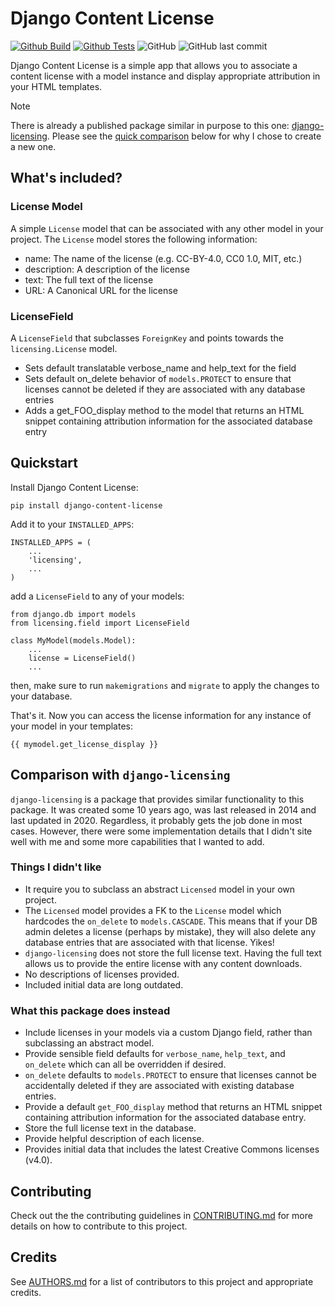 # Django Content License

[![Github Build](https://github.com/Geoluminate/django-content-license/actions/workflows/build.yml/badge.svg)](https://github.com/Geoluminate/django-content-license/actions/workflows/build.yml)
[![Github Tests](https://github.com/Geoluminate/django-content-license/actions/workflows/tests.yml/badge.svg)](https://github.com/Geoluminate/django-content-license/actions/workflows/tests.yml)
![GitHub](https://img.shields.io/github/license/Geoluminate/django-content-license)
![GitHub last commit](https://img.shields.io/github/last-commit/Geoluminate/django-content-license)
<!-- ![PyPI](https://img.shields.io/pypi/v/django-content-license) -->

Django Content License is a simple app that allows you to associate a content license with a model instance and display appropriate attribution in your HTML templates.

> [!NOTE]
> There is already a published package similar in purpose to this one: [django-licensing](https://pypi.org/project/django-licensing/). Please see the [quick comparison](#comparison-with-django-licensing) below for why I chose to create a new one.

## What's included?

### License Model

A simple `License` model that can be associated with any other model in your project. The `License` model stores the following information:

* name: The name of the license (e.g. CC-BY-4.0, CC0 1.0, MIT, etc.)
* description: A description of the license
* text: The full text of the license
* URL: A Canonical URL for the license

### LicenseField

A `LicenseField` that subclasses `ForeignKey` and points towards the `licensing.License` model.

* Sets default translatable verbose_name and help_text for the field
* Sets default on_delete behavior of `models.PROTECT` to ensure that licenses cannot be deleted if they are associated with any database entries
* Adds a get_FOO_display method to the model that returns an HTML snippet containing attribution information for the associated database entry


## Quickstart

Install Django Content License:

    pip install django-content-license

Add it to your `INSTALLED_APPS`:

    INSTALLED_APPS = (
        ...
        'licensing',
        ...
    )

add a `LicenseField` to any of your models:

    from django.db import models
    from licensing.field import LicenseField

    class MyModel(models.Model):
        ...
        license = LicenseField()
        ...

then, make sure to run `makemigrations` and `migrate` to apply the changes to your database.

That's it. Now you can access the license information for any instance of your model in your templates:

    {{ mymodel.get_license_display }}


## Comparison with `django-licensing`

`django-licensing` is a package that provides similar functionality to this package. It was created some 10 years ago, was last released in 2014 and last updated in 2020. Regardless, it probably gets the job done in most cases. However, there were some implementation details that I didn't site well with me and some more capabilities that I wanted to add.

### Things I didn't like

* It require you to subclass an abstract `Licensed` model in your own project.
* The `Licensed` model provides a FK to the `License` model which hardcodes the `on_delete` to `models.CASCADE`. This means that if your DB admin deletes a license (perhaps by mistake), they will also delete any database entries that are associated with that license. Yikes!
* `django-licensing` does not store the full license text. Having the full text allows us to provide the entire license with any content downloads.
* No descriptions of licenses provided.
* Included initial data are long outdated.

### What this package does instead

* Include licenses in your models via a custom Django field, rather than subclassing an abstract model.
* Provide sensible field defaults for `verbose_name`, `help_text`, and `on_delete` which can all be overridden if desired.
* `on_delete` defaults to `models.PROTECT` to ensure that licenses cannot be accidentally deleted if they are associated with existing database entries.
* Provide a default `get_FOO_display` method that returns an HTML snippet containing attribution information for the associated database entry.
* Store the full license text in the database.
* Provide helpful description of each license.
* Provides initial data that includes the latest Creative Commons licenses (v4.0).

## Contributing

Check out the the contributing guidelines in [CONTRIBUTING.md](CONTRIBUTING.md) for more details on how to contribute to this project.

## Credits

See [AUTHORS.md](AUTHORS.md) for a list of contributors to this project and appropriate credits.
